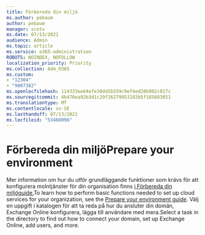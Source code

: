 ```yaml
---
title: Förbereda din miljö
ms.author: pebaum
author: pebaum
manager: scotv
ms.date: 07/13/2021
audience: Admin
ms.topic: article
ms.service: o365-administration
ROBOTS: NOINDEX, NOFOLLOW
localization_priority: Priority
ms.collection: Adm_O365
ms.custom:
- "12304"
- "9007382"
ms.openlocfilehash: 114333ee64efe30dd5b559c9ef4ed20b902c817c
ms.sourcegitcommit: 4b476ea92b3d1c29f26279853183b5f185683051
ms.translationtype: MT
ms.contentlocale: sv-SE
ms.lasthandoff: 07/13/2021
ms.locfileid: "53460096"
---
```

# <a name="prepare-your-environment"></a><span data-ttu-id="7515f-102">Förbereda din miljö</span><span class="sxs-lookup"><span data-stu-id="7515f-102">Prepare your environment</span></span>

<span data-ttu-id="7515f-103">Mer information om hur du utför grundläggande funktioner som krävs för att konfigurera molntjänster för din organisation finns [i Förbereda din miljöguide.](https://admin.microsoft.com/adminportal/home#/modernonboarding/prepareyourenvironment)</span><span class="sxs-lookup"><span data-stu-id="7515f-103">To learn how to perform basic functions needed to set up cloud services for your organization, see the [Prepare your environment guide](https://admin.microsoft.com/adminportal/home#/modernonboarding/prepareyourenvironment).</span></span> <span data-ttu-id="7515f-104">Välj en uppgift i katalogen för att ta reda på hur du ansluter din domän, Exchange Online konfigurera, lägga till användare med mera.</span><span class="sxs-lookup"><span data-stu-id="7515f-104">Select a task in the directory to find out how to connect your domain, set up Exchange Online, add users, and more.</span></span>     